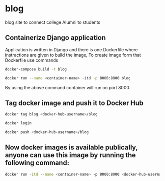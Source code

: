 # blog
blog site to connect college Alumni to students

## Containerize Django application ##
Application is written in Django and there is one Dockerfile where instractions are given to build the image,
      To create image form that Dockerfile use commands
```sh
docker-compose build -t blog .

docker run --name <container-name> -itd -p 8000:8000 blog
```
By using the above command container will run on port 8000.

## Tag docker image and push it to Docker Hub ##

```sh
docker tag blog <docker-hub-username>/blog

docker login

docker push <docker-hub-username>/blog
```

## Now docker images is available publically, anyone can use this image by running the following command:

```sh
docker run -itd --name <container-name> -p 8000:8000 <docker-hub-username>/blog
```
